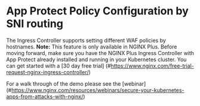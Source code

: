 # App Protect Policy Configuration by SNI routing
The Ingress Controller supports setting different WAF policies by hostnames.
**Note:** This feature is only available in NGINX Plus. Before moving forward, make sure you have the NGINX Plus Ingress Controller with App Protect already installed and running in your Kubernetes cluster. You can get started with a [30 day free trial] (#https://www.nginx.com/free-trial-request-nginx-ingress-controller/)


For a walk through of the demo please see the [webinar] (#https://www.nginx.com/resources/webinars/secure-your-kubernetes-apps-from-attacks-with-nginx/)
